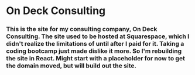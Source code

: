 # On Deck Consulting    
### This is the site for my consulting company, On Deck Consulting. The site used to be hosted at Squarespace, which I didn't realize the limitations of until after I paid for it. Taking a coding bootcamp just made dislike it more. So I'm rebuilding the site in React. Might start with a placeholder for now to get the domain moved, but will build out the site. 